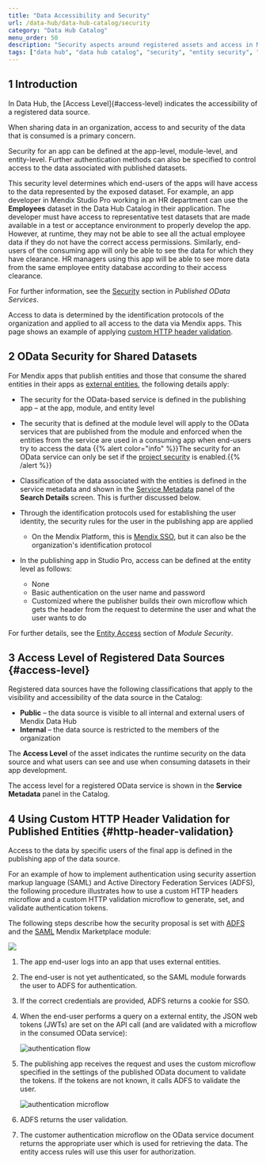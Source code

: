 ```yaml
---
title: "Data Accessibility and Security"
url: /data-hub/data-hub-catalog/security
category: "Data Hub Catalog"
menu_order: 50
description: "Security aspects around registered assets and access in Mendix Data Hub."
tags: ["data hub", "data hub catalog", "security", "entity security", "dataset security","odata service security"]
---
```


## 1 Introduction

In Data Hub, the [Access Level]{#access-level) indicates the accessibility of a registered data source.

When sharing data in an organization, access to and security of the data that is consumed is a primary concern.

Security for an app can be defined at the app-level, module-level, and entity-level. Further authentication methods can also be specified to control access to the data associated with published datasets.

This security level determines which end-users of the apps will have access to the data represented by the exposed dataset. For example, an app developer in Mendix Studio Pro working in an HR department can use the **Employees** dataset in the Data Hub Catalog in their application. The developer must have access to representative test datasets that are made available in a test or acceptance environment to properly develop the app. However, at runtime, they may not be able to see all the actual employee data if they do not have the correct access permissions. Similarly, end-users of the consuming app will only be able to see the data for which they have clearance.  HR managers using this app will be able to see more data from the same employee entity database according to their access clearance.

For further information, see the [Security](/refguide/published-odata-services#security) section in *Published OData Services*.

Access to data is determined by the identification protocols of the organization and applied to all access to the data via Mendix apps. This page shows an example of applying [custom HTTP header validation](#http-header-validation).

## 2 OData Security for Shared Datasets

For Mendix apps that publish entities and those that consume the shared entities in their apps as [external entities](/refguide/external-entities), the following details apply:

* The security for the OData-based service is defined in the publishing app – at the app, module, and entity level
* The security that is defined at the module level will apply to the OData services that are published from the module and enforced when the entities from the service are used in a consuming app when end-users try to access the data
	{{% alert color="info" %}}The security for an OData service can only be set if the [project security](/refguide/project-security) is enabled.{{% /alert %}}

* Classification of the data associated with the entities is defined in the service metadata and shown in the [Service Metadata](search#metadata) panel of the **Search Details** screen. This is further discussed below.
* Through the identification protocols used for establishing the user identity, the security rules for the user in the publishing app are applied

	* On the Mendix Platform, this is [Mendix SSO](/developerportal/deploy/mendix-sso),  but it can also be the organization's identification protocol
* In the publishing app in Studio Pro, access can be defined at the entity level as follows:

	* None
	* Basic authentication on the user name and password
	* Customized where the publisher builds their own microflow which gets the header from the request to determine the user and what the user wants to do

For further details, see the [Entity Access](/refguide/module-security#entity-access) section of *Module Security*.

## 3 Access Level of Registered Data Sources {#access-level}

Registered data sources have the following classifications that apply to the visibility and accessibility of the data source in the Catalog:

* **Public**  – the data source is visible to all internal and external users of Mendix Data Hub
* **Internal**  – the data source is restricted to the members of the organization

The **Access Level** of the asset indicates the runtime security on the data source and what users can see and use when consuming datasets in their app development.

The access level for a registered OData service is shown in the **Service Metadata** panel in the Catalog.

## 4 Using Custom HTTP Header Validation for Published Entities {#http-header-validation}

Access to the data by specific users of the final app is defined in the publishing app of the data source.

For an example of how to implement authentication using security assertion markup language (SAML) and Active Directory Federation Services (ADFS),  the following procedure illustrates how to use a custom HTTP headers microflow and a custom HTTP validation microflow to generate, set, and validate authentication tokens.

The following steps describe how the security proposal is set with [ADFS](https://docs.microsoft.com/en-us/windows-server/identity/active-directory-federation-services) and the [SAML](/appstore/modules/saml) Mendix Marketplace module:

![](/attachments/data-hub/data-hub-catalog/security/federation-with-ADFS-SAML-schematic.png)

1. The app end-user logs into an app that uses external entities.
2. The end-user is not yet authenticated, so the SAML module forwards the user to ADFS for authentication.
3. If the correct credentials are provided, ADFS returns a cookie for SSO.

4. When the end-user performs a query on a external entity, the JSON web tokens (JWTs) are set on the API call (and are validated with a microflow in the consumed OData service):

    ![authentication flow](/attachments/data-hub/data-hub-catalog/security/authentication-headers-from-microflow.png)

5. The publishing app receives the request and uses the custom microflow specified in the settings of the published OData document to validate the tokens. If the tokens are not known, it calls ADFS to validate the user.

    ![authentication microflow](/attachments/data-hub/data-hub-catalog/security/authentication-microflow.png)

6. ADFS returns the user validation.
7. The customer authentication microflow on the OData service document returns the appropriate user which is used for retrieving the data. The entity access rules will use this user for authorization.
